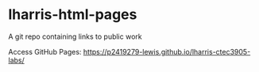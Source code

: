 # lharris-html-pages
A git repo containing links to public work

Access GitHub Pages:
https://p2419279-lewis.github.io/lharris-ctec3905-labs/

